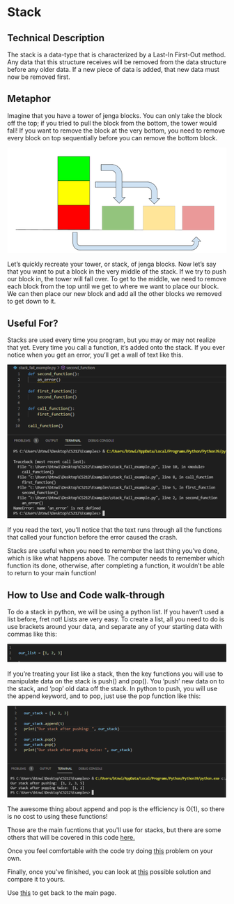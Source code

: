 # Stack

## Technical Description

The stack is a data-type that is characterized by a Last-In First-Out method. Any data that this structure receives will be removed from the data structure before any older data. If a new piece of data is added, that new data must now be removed first.

## Metaphor

Imagine that you have a tower of jenga blocks. You can only take the block off the top; if you tried to pull the block from the bottom, the tower would fall! If you want to remove the block at the very bottom, you need to remove every block on top sequentially before you can remove the bottom block. 

![](/assets/block_stack.png)

Let’s quickly recreate your tower, or stack, of jenga blocks. Now let’s say that you want to put a block in the very middle of the stack. If we try to push our block in, the tower will fall over. To get to the middle, we need to remove each block from the top until we get to where we want to place our block. We can then place our new block and add all the other blocks we removed to get down to it.

## Useful For?

Stacks are used every time you program, but you may or may not realize that yet. Every time you call a function, it’s added onto the stack. If you ever notice when you get an error, you’ll get a wall of text like this.

![](/assets/stack_fail.png)

If you read the text, you’ll notice that the text runs through all the functions that called your function before the error caused the crash. 

Stacks are useful when you need to remember the last thing you’ve done, which is like what happens above. The computer needs to remember which function its done, otherwise, after completing a function, it wouldn’t be able to return to your main function!

## How to Use and Code walk-through

To do a stack in python, we will be using a python list. If you haven’t used a list before, fret not! Lists are very easy. To create a list, all you need to do is use brackets around your data, and separate any of your starting data with commas like this:

![](/assets/python_list.png)

If you’re treating your list like a stack, then the key functions you will use to manipulate data on the stack is push() and pop(). You ‘push’ new data on to the stack, and ‘pop’ old data off the stack. In python to push, you will use the append keyword, and to pop, just use the pop function like this:

![](/assets/push_and_pop.png)

The awesome thing about append and pop is the efficiency is O(1), so there is no cost to using these functions!

Those are the main fucntions that you'll use for stacks, but there are some others that will be covered in this code [here.](stack_together.py)

Once you feel comfortable with the code try doing [this](stack_problem.py) problem on your own.

Finally, once you've finished, you can look at [this](stack_solution.py) possible solution and compare it to yours.

Use [this](README.md) to get back to the main page.